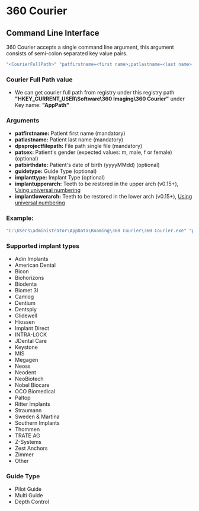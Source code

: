 # 360 Courier


## Command Line Interface

360 Courier accepts a single command line argument, this argument consists of semi-colon separated key value pairs.

```cmd
"<CourierFullPath>" "patfirstname=<first name>;patlastname=<last name>;patsex=<gender>;dpsprojectfilepath=<file path>;"
```

### Courier Full Path value <CourierFullPath>
  * We can get courier full path from registry under this registry path **"HKEY_CURRENT_USER\Software\360 Imaging\360 Courier"** under Key name: **"AppPath"**

### Arguments

* **patfirstname:** Patient first name (mandatory)
* **patlastname:** Patient last name (mandatory)
* **dpsprojectfilepath:** File path single file (mandatory) 
* **patsex:** Patient's gender (expected values: m, male, f or female) (optional)
* **patbirthdate:** Patient's date of birth (yyyyMMdd) (optional)
* **guidetype:** Guide Type  (optional)
* **implanttype:** Implant Type  (optional)
* **implantupperarch:** Teeth to be restored in the upper arch (v0.15+), [Using universal numbering](https://en.wikipedia.org/wiki/Universal_Numbering_System)
* **implantlowerarch:** Teeth to be restored in the lower arch (v0.15+), [Using universal numbering](https://en.wikipedia.org/wiki/Universal_Numbering_System)

### Example:

```cmd
"C:\Users\administrator\AppData\Roaming\360 Courier\360 Courier.exe" "patfirstname=Jennifer;patlastname=Brown;patsex=female; patbirthdate=19800615;dpsprojectfilepath=D:\cases\35741 - brown, jennifer.xml;"
```

### Supported  implant types ###
* Adin Implants
* American Dental
* Bicon
* Biohorizons
* Biodenta
* Biomet 3I
* Camlog
* Dentium
* Dentsply
* Glidewell
* Hiossen
* Implant Direct
* INTRA-LOCK
* JDental Care
* Keystone
* MIS
* Megagen
* Neoss
* Neodent
* NeoBiotech
* Nobel Biocare
* OCO Biomedical
* Paltop
* Ritter Implants
* Straumann
* Sweden & Martina
* Southern Implants
* Thommen
* TRATE AG
* Z-Systems
* Zest Anchors
* Zimmer
* Other

### Guide Type ###
* Pilot Guide
* Multi Guide
* Depth Control

